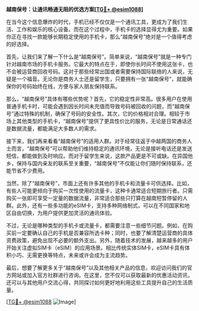 **越南保号：让通讯畅通无阻的优选方案[[TG💪+ @esim1088](https://t.me/s/esim1088)]**

在当今这个信息爆炸的时代，手机已经不仅仅是一个通讯工具，更成为了我们生活、工作和娱乐的核心设备。而在这个过程中，手机卡的选择显得尤为重要。如果你正在寻找一款能够长期稳定使用的手机卡，那么“越南保号”绝对是一个值得考虑的好选择。

首先，让我们来了解一下什么是“越南保号”。简单来说，“越南保号”就是一种专门针对越南市场的手机卡服务。它最大的特点在于，即使你长时间不使用这张卡，也不会被运营商回收号码。这对于那些经常出国或者需要保持国际联络的人来说，无疑是一个福音。无论你是商务人士还是留学生，只要拥有一张“越南保号”，就能确保你的号码始终在线，方便与家人朋友保持联系。

那么，“越南保号”具体有哪些优势呢？首先，它的稳定性非常高。很多用户在使用普通手机卡时，可能会遇到因长时间未充值而导致号码被回收的问题，而“越南保号”通过特殊的机制，确保了号码的安全性。其次，它的价格相对合理。相较于市场上其他类型的手机卡，“越南保号”提供了更具性价比的服务，无论是日常通话还是数据流量，都能满足大多数人的需求。

接下来，我们再来看看“越南保号”的适用人群。对于经常往返于中越两国的商务人士而言，“越南保号”可以帮助他们维持稳定的通讯环境，无论是接听电话还是发送短信，都能做到及时响应。而对于留学生来说，这款产品更是不可或缺。在异国他乡，保持与国内亲友的联系至关重要，“越南保号”不仅能让你们随时保持联系，还能节省不少费用。

当然，除了“越南保号”，市面上还有许多其他的手机卡和流量卡可供选择。比如，有些人可能更倾向于购买一次性使用的流量卡，这种卡通常适合短期旅行者。只需购买一张即可享受一定量的数据流量，非常适合那些只打算在越南短暂停留的人群。此外，还有一些多功能的eSIM卡，支持多种网络制式，可以在不同国家和地区自由切换，为用户提供更加灵活的通讯体验。

不过，无论是哪种类型的手机卡或流量卡，都需要注意一些细节问题。例如，在购买前一定要确认自己的手机是否兼容所选卡种；同时，也要了解清楚运营商的具体资费政策，避免出现不必要的额外支出。另外，随着技术的发展，越来越多的用户开始关注虚拟SIM卡（eSIM）的应用场景。相比传统实体SIM卡，eSIM卡具有体积小巧、无需更换等特点，未来或许会成为主流趋势。

最后，想要了解更多关于“越南保号”以及其他相关产品的信息，欢迎访问我们的官方网站或加入官方社群进行咨询。在这里，您不仅可以获取最新的优惠活动资讯，还可以与其他用户交流心得，共同探讨如何更好地利用这些工具提升自己的生活质量。

[[TG💪+ @esim1088](https://t.me/s/esim1088) ![Image](https://i.postimg.cc/4NQfJmqS/Snipaste-2025-05-13-00-14-12.png)]